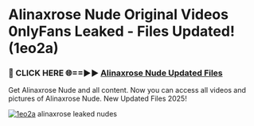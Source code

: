 # Alinaxrose Nude Original Videos 0nlyFans Leaked - Files Updated! (1eo2a)

<h3>🔴 CLICK HERE 🌐==►► <a href="https://tinyurl.com/52m3yx9h" rel="nofollow">Alinaxrose Nude Updated Files</a></h3>

Get Alinaxrose Nude and all content. Now you can access all videos and pictures of Alinaxrose Nude. New Updated Files 2025!

[![1eo2a](https://i.imgur.com/TnHtlc8.gif)](https://tinyurl.com/52m3yx9h)
alinaxrose leaked nudes